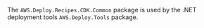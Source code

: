 The `AWS.Deploy.Recipes.CDK.Common` package is used by the .NET deployment tools `AWS.Deploy.Tools` package.
